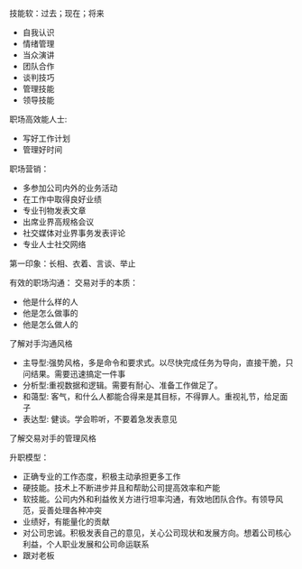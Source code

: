 技能软：过去；现在；将来

- 自我认识
- 情绪管理
- 当众演讲
- 团队合作
- 谈判技巧
- 管理技能
- 领导技能

职场高效能人士:
- 写好工作计划
- 管理好时间

职场营销：
- 多参加公司内外的业务活动
- 在工作中取得良好业绩
- 专业刊物发表文章
- 出席业界高规格会议
- 社交媒体对业界事务发表评论
- 专业人士社交网络

第一印象：长相、衣着、言谈、举止


有效的职场沟通：
交易对手的本质：
- 他是什么样的人
- 他是怎么做事的
- 他是怎么做人的

了解对手沟通风格
- 主导型:强势风格，多是命令和要求式。以尽快完成任务为导向，直接干脆，只问结果。需要迅速搞定一件事
- 分析型:重视数据和逻辑。需要有耐心、准备工作做足了。
- 和蔼型: 客气，和什么人都能合得来是其目标，不得罪人。重视礼节，给足面子
- 表达型: 健谈。学会聆听，不要着急发表意见

了解交易对手的管理风格


升职模型：
- 正确专业的工作态度，积极主动承担更多工作
- 硬技能。技术上不断进步并且和帮助公司提高效率和产能
- 软技能。公司内外和利益攸关方进行坦率沟通，有效地团队合作。有领导风范，妥善处理各种冲突
- 业绩好，有能量化的贡献
- 对公司忠诚。积极发表自己的意见，关心公司现状和发展方向。想着公司核心利益，个人职业发展和公司命运联系
- 跟对老板
